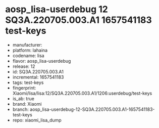 # aosp_lisa-userdebug 12 SQ3A.220705.003.A1 1657541183 test-keys
- manufacturer: 
- platform: lahaina
- codename: lisa
- flavor: aosp_lisa-userdebug
- release: 12
- id: SQ3A.220705.003.A1
- incremental: 1657541183
- tags: test-keys
- fingerprint: Xiaomi/lisa/lisa:12/SQ3A.220705.003.A1/1206:userdebug/test-keys
- is_ab: true
- brand: Xiaomi
- branch: aosp_lisa-userdebug-12-SQ3A.220705.003.A1-1657541183-test-keys
- repo: xiaomi_lisa_dump

